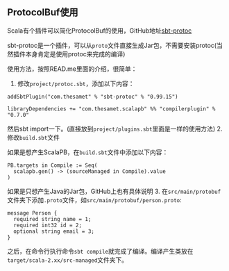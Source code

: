 ## ProtocolBuf使用

Scala有个插件可以简化ProtocolBuf的使用，GitHub地址[sbt-protoc](https://github.com/thesamet/sbt-protoc)

sbt-protoc是一个插件，可以从`proto`文件直接生成Jar包，不需要安装protoc(当然插件本身肯定是使用protoc来完成的编译)

使用方法，按照READ.me里面的介绍，很简单：

1. 修改`project/protoc.sbt`，添加以下内容：

  ```
  addSbtPlugin("com.thesamet" % "sbt-protoc" % "0.99.15")

  libraryDependencies += "com.thesamet.scalapb" %% "compilerplugin" % "0.7.0"
  ```
  然后sbt import一下。(直接放到`project/plugins.sbt`里面是一样的使用方法)
2. 修改`build.sbt`文件

  如果是想产生ScalaPB，在`build.sbt`文件中添加以下内容：

  ```
  PB.targets in Compile := Seq(
    scalapb.gen() -> (sourceManaged in Compile).value
  )
  ```

  如果是只想产生Java的Jar包，GitHub上也有具体说明
3. 在`src/main/protobuf`文件夹下添加`.proto`文件，如`src/main/protobuf/person.proto`:

  ```
  message Person {
    required string name = 1;
    required int32 id = 2;
    optional string email = 3;
  }
  ```
之后，在命令行执行命令`sbt compile`就完成了编译。编译产生类放在`target/scala-2.xx/src-managed`文件夹下。
